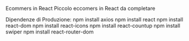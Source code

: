 Ecommers in React
Piccolo eccomers in React da completare

Dipendenze di Produzione:
npm install axios
npm install react
npm install react-dom
npm install react-icons
npm install react-countup
npm install swiper
npm install react-router-dom